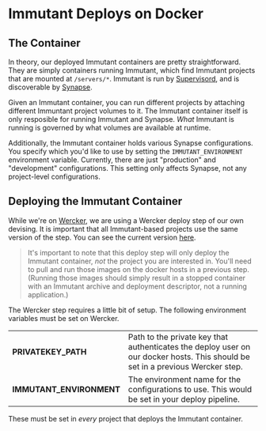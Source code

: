 # Immutant Deploys on Docker

## The Container

In theory, our deployed Immutant containers are pretty
straightforward. They are simply containers running Immutant, which
find Immutant projects that are mounted at `/servers/*`. Immutant is
run by [Supervisord][supervisor], and is discoverable by
[Synapse][synapse].

[supervisor]: http://supervisord.org/
[synapse]: https://github.com/airbnb/synapse

Given an Immutant container, you can run different projects by
attaching different Immuntant project volumes to it. The Immutant
container itself is only resposible for running Immutant and
Synapse. *What* Immutant is running is governed by what volumes are
available at runtime.

Additionally, the Immutant container holds various Synapse
configurations. You specify which you'd like to use by setting the
`IMMUTANT_ENVIRONMENT` environment variable. Currently, there are just
"production" and "development" configurations. This setting only
affects Synapse, not any project-level configurations.

## Deploying the Immutant Container

While we're on [Wercker][wercker], we are using a Wercker deploy step
of our own devising. It is important that all Immutant-based projects
use the same version of the step. You can see the current version
[here][wercker-step].

[wercker]: https://app.wercker.com/
[wercker-step]: https://app.wercker.com/#explore/steps/cmshea/immutant-deploy

> It's important to note that this deploy step will only deploy the
> Immutant container, *not* the project you are interested in. You'll
> need to pull and run those images on the docker hosts in a previous
> step. (Running those images should simply result in a stopped
> container with an Immutant archive and deployment descriptor, not a
> running application.)

The Wercker step requires a little bit of setup. The following
environment variables must be set on Wercker.

<table>
  <tr>
    <td><strong>PRIVATEKEY_PATH</strong></td>
    <td>Path to the private key that authenticates the deploy user on our docker hosts. This should be set in a previous Wercker step.</td>
  </tr>
  <tr>
    <td><strong>IMMUTANT_ENVIRONMENT</strong></td>
    <td>The environment name for the configurations to use. This would be set in your deploy pipeline.</td>
  </tr>
</table>

These must be set in *every* project that deploys the Immutant container.
